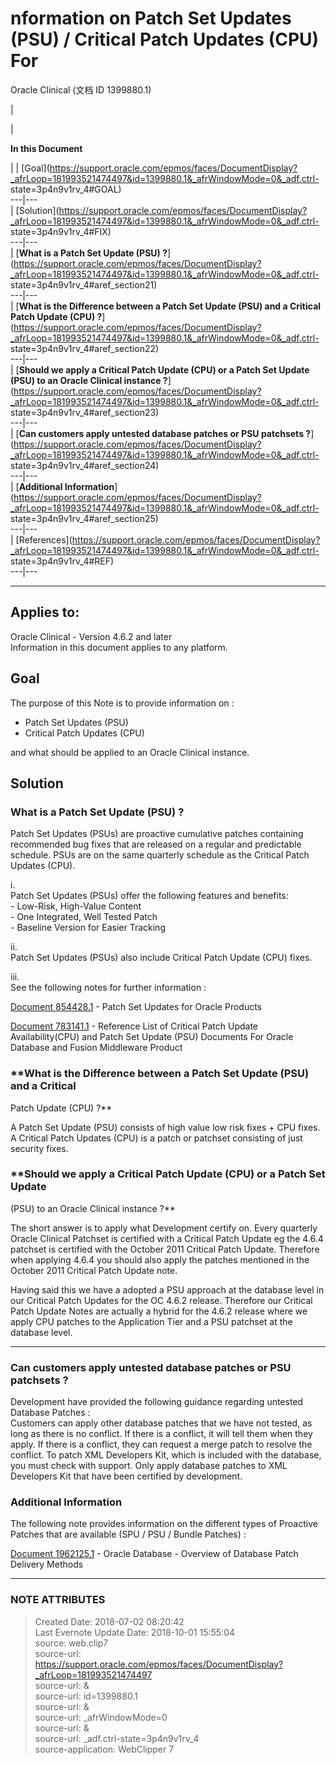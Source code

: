 # nformation on Patch Set Updates (PSU) / Critical Patch Updates (CPU) For
Oracle Clinical (文档 ID 1399880.1)

|

|

**In this Document**  

| |
[Goal](https://support.oracle.com/epmos/faces/DocumentDisplay?_afrLoop=181993521474497&id=1399880.1&_afrWindowMode=0&_adf.ctrl-
state=3p4n9v1rv_4#GOAL)  
---|---  
|
[Solution](https://support.oracle.com/epmos/faces/DocumentDisplay?_afrLoop=181993521474497&id=1399880.1&_afrWindowMode=0&_adf.ctrl-
state=3p4n9v1rv_4#FIX)  
---|---  
| [**What is a Patch Set Update (PSU)
?**](https://support.oracle.com/epmos/faces/DocumentDisplay?_afrLoop=181993521474497&id=1399880.1&_afrWindowMode=0&_adf.ctrl-
state=3p4n9v1rv_4#aref_section21)  
---|---  
| [**What is the Difference between a Patch Set Update (PSU) and a Critical
Patch Update (CPU)
?**](https://support.oracle.com/epmos/faces/DocumentDisplay?_afrLoop=181993521474497&id=1399880.1&_afrWindowMode=0&_adf.ctrl-
state=3p4n9v1rv_4#aref_section22)  
---|---  
| [**Should we apply a Critical Patch Update (CPU) or a Patch Set Update (PSU)
to an Oracle Clinical instance
?**](https://support.oracle.com/epmos/faces/DocumentDisplay?_afrLoop=181993521474497&id=1399880.1&_afrWindowMode=0&_adf.ctrl-
state=3p4n9v1rv_4#aref_section23)  
---|---  
| [**Can customers apply untested database patches or PSU patchsets
?**](https://support.oracle.com/epmos/faces/DocumentDisplay?_afrLoop=181993521474497&id=1399880.1&_afrWindowMode=0&_adf.ctrl-
state=3p4n9v1rv_4#aref_section24)  
---|---  
| [**Additional
Information**](https://support.oracle.com/epmos/faces/DocumentDisplay?_afrLoop=181993521474497&id=1399880.1&_afrWindowMode=0&_adf.ctrl-
state=3p4n9v1rv_4#aref_section25)  
---|---  
|
[References](https://support.oracle.com/epmos/faces/DocumentDisplay?_afrLoop=181993521474497&id=1399880.1&_afrWindowMode=0&_adf.ctrl-
state=3p4n9v1rv_4#REF)  
---|---  
  
* * *

  

## Applies to:

Oracle Clinical - Version 4.6.2 and later  
Information in this document applies to any platform.  

## Goal

  
The purpose of this Note is to provide information on :

  * Patch Set Updates (PSU)
  * Critical Patch Updates (CPU)

and what should be applied to an Oracle Clinical instance.

  
  

## Solution

### **What is a Patch Set Update (PSU) ?**

Patch Set Updates (PSUs) are proactive cumulative patches containing
recommended bug fixes that are released on a regular and predictable schedule.
PSUs are on the same quarterly schedule as the Critical Patch Updates (CPU).

i.  
Patch Set Updates (PSUs) offer the following features and benefits:  
\- Low-Risk, High-Value Content  
\- One Integrated, Well Tested Patch  
\- Baseline Version for Easier Tracking  
  
  
ii.  
Patch Set Updates (PSUs) also include Critical Patch Update (CPU) fixes.  
  
  
iii.  
See the following notes for further information :  
  
[Document
854428.1](https://support.oracle.com/epmos/faces/DocumentDisplay?parent=DOCUMENT&sourceId=1399880.1&id=854428.1)
\- Patch Set Updates for Oracle Products  
  
[Document
783141.1](https://support.oracle.com/epmos/faces/DocumentDisplay?parent=DOCUMENT&sourceId=1399880.1&id=783141.1)
\- Reference List of Critical Patch Update Availability(CPU) and Patch Set
Update (PSU) Documents For Oracle Database and Fusion Middleware Product  
  
  

### **What is the Difference between a Patch Set Update (PSU) and a Critical
Patch Update (CPU) ?**

A Patch Set Update (PSU) consists of high value low risk fixes + CPU fixes.  
A Critical Patch Updates (CPU) is a patch or patchset consisting of just
security fixes.  
  
  

### **Should we apply a Critical Patch Update (CPU) or a Patch Set Update
(PSU) to an Oracle Clinical instance ?**

The short answer is to apply what Development certify on. Every quarterly
Oracle Clinical Patchset is certified with a Critical Patch Update eg the
4.6.4 patchset is certified with the October 2011 Critical Patch Update.
Therefore when applying 4.6.4 you should also apply the patches mentioned in
the October 2011 Critical Patch Update note.  
  
Having said this we have a adopted a PSU approach at the database level in our
Critical Patch Updates for the OC 4.6.2 release. Therefore our Critical Patch
Update Notes are actually a hybrid for the 4.6.2 release where we apply CPU
patches to the Application Tier and a PSU patchset at the database level.

****

### **Can customers apply untested database patches or PSU patchsets ?**

Development have provided the following guidance regarding untested Database
Patches :  
Customers can apply other database patches that we have not tested, as long as
there is no conflict. If there is a conflict, it will tell them when they
apply. If there is a conflict, they can request a merge patch to resolve the
conflict. To patch XML Developers Kit, which is included with the database,
you must check with support. Only apply database patches to XML Developers Kit
that have been certified by development.

### **Additional Information**

The following note provides information on the different types of Proactive
Patches that are available (SPU / PSU / Bundle Patches) :

[Document
1962125.1](https://support.oracle.com/epmos/faces/DocumentDisplay?parent=DOCUMENT&sourceId=1399880.1&id=1962125.1)
\- Oracle Database - Overview of Database Patch Delivery Methods


---
### NOTE ATTRIBUTES
>Created Date: 2018-07-02 08:20:42  
>Last Evernote Update Date: 2018-10-01 15:55:04  
>source: web.clip7  
>source-url: https://support.oracle.com/epmos/faces/DocumentDisplay?_afrLoop=181993521474497  
>source-url: &  
>source-url: id=1399880.1  
>source-url: &  
>source-url: _afrWindowMode=0  
>source-url: &  
>source-url: _adf.ctrl-state=3p4n9v1rv_4  
>source-application: WebClipper 7  